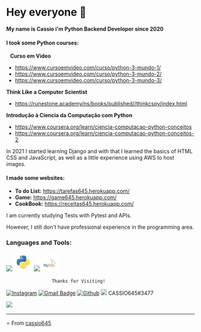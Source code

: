 

# Hey everyone 👋
**My name is Cassio i'm Python Backend Developer since 2020**

#### I took some Python courses:

⠀**Curso em Vídeo**
- https://www.cursoemvideo.com/curso/python-3-mundo-1/
- https://www.cursoemvideo.com/curso/python-3-mundo-2/
- https://www.cursoemvideo.com/curso/python-3-mundo-3/

**Think Like a Computer Scientist**
- https://runestone.academy/ns/books/published//thinkcspy/index.html

**Introdução à Ciencia da Computação com Python**
- https://www.coursera.org/learn/ciencia-computacao-python-conceitos
- https://www.coursera.org/learn/ciencia-computacao-python-conceitos-2


<p> In 2021 I started learning Django and with that I learned the basics of HTML CSS and JavaScript, as well as a little experience using AWS to host images. </p>

#### I made some websites:
- **To do List:** https://tarefas645.herokuapp.com/
- **Game:**  https://game645.herokuapp.com/
- **CookBook:** https://receitas645.herokuapp.com/

I am currently studying Tests with Pytest and APIs.

However, I still don't have professional experience in the programming area.


### Languages and Tools: 
<p> 
 <!-- icons -->
<code><a href = "https://code.visualstudio.com/"><img height="40" src="https://upload.wikimedia.org/wikipedia/commons/thumb/9/9a/Visual_Studio_Code_1.35_icon.svg/1200px-Visual_Studio_Code_1.35_icon.svg.png"></a></code>
<code><a href = "https://www.python.org/"><img height="50" src="https://raw.githubusercontent.com/github/explore/80688e429a7d4ef2fca1e82350fe8e3517d3494d/topics/python/python.png"></a></code>
<code><a href = "https://www.jetbrains.com/pycharm/"><img height="40" src="https://resources.jetbrains.com/storage/products/pycharm/img/meta/pycharm_logo_300x300.png"></a></code>
<code><img height="45" src="https://raw.githubusercontent.com/github/explore/80688e429a7d4ef2fca1e82350fe8e3517d3494d/topics/mysql/mysql.png"></code>


					 Thanks for Visiting!



<!-- Your badges -->
[![Instagram](https://img.shields.io/badge/-cassio645__-c13584?style=flat&labelColor=c13584&logo=instagram&logoColor=white)](https://www.instagram.com/cassio645_/)     [![Gmail Badge](https://img.shields.io/badge/-cassio645-c14438?style=flat-square&logo=Gmail&logoColor=white&link=mailto:cantonio645@gmail.com)](mailto:cantonio645@gmail.com) [![Github](https://img.shields.io/badge/-Github-000?style=flat&logo=Github&logoColor=white)](https://github.com/cassio645)
<img height="25"   
src="https://logodownload.org/wp-content/uploads/2017/11/discord-logo-icone.png"> CASSIO645#3477
 <!-- Profile View Count -->
![](https://komarev.com/ghpvc/?username=cassio645&style=flat)

---
⭐️ From [cassio645](https://github.com/cassio645)
